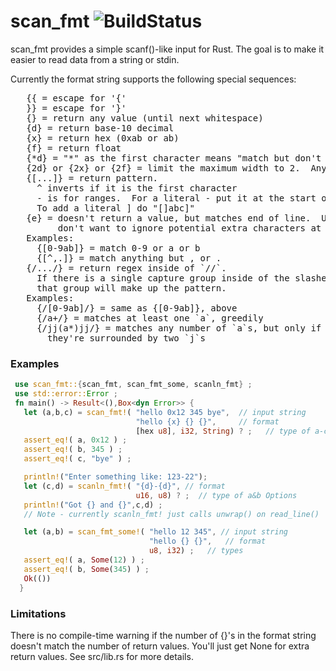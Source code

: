 # scan_fmt ![BuildStatus](https://travis-ci.org/wlentz/scan_fmt.svg?branch=master)
scan_fmt provides a simple scanf()-like input for Rust.  The goal is to make it easier to read data from a string or stdin.

Currently the format string supports the following special sequences:
<pre>
   {{ = escape for '{'
   }} = escape for '}'
   {} = return any value (until next whitespace)
   {d} = return base-10 decimal
   {x} = return hex (0xab or ab)
   {f} = return float
   {*d} = "*" as the first character means "match but don't return"
   {2d} or {2x} or {2f} = limit the maximum width to 2.  Any positive integer works.
   {[...]} = return pattern.
     ^ inverts if it is the first character
     - is for ranges.  For a literal - put it at the start or end.
     To add a literal ] do "[]abc]"
   {e} = doesn't return a value, but matches end of line.  Use this if you
         don't want to ignore potential extra characters at end of input.
   Examples:
     {[0-9ab]} = match 0-9 or a or b
     {[^,.]} = match anything but , or .
   {/.../} = return regex inside of `//`.
     If there is a single capture group inside of the slashes then
     that group will make up the pattern.
   Examples:
     {/[0-9ab]/} = same as {[0-9ab]}, above
     {/a+/} = matches at least one `a`, greedily
     {/jj(a*)jj/} = matches any number of `a`s, but only if
       they're surrounded by two `j`s
</pre>

### Examples
```rust
 use scan_fmt::{scan_fmt, scan_fmt_some, scanln_fmt} ;
 use std::error::Error ;
 fn main() -> Result<(),Box<dyn Error>> {
   let (a,b,c) = scan_fmt!( "hello 0x12 345 bye",  // input string
                            "hello {x} {} {}",     // format
                            [hex u8], i32, String) ? ;   // type of a-c Options
   assert_eq!( a, 0x12 ) ;
   assert_eq!( b, 345 ) ;
   assert_eq!( c, "bye" ) ;

   println!("Enter something like: 123-22");
   let (c,d) = scanln_fmt!( "{d}-{d}", // format
                            u16, u8) ? ;  // type of a&b Options
   println!("Got {} and {}",c,d) ;
   // Note - currently scanln_fmt! just calls unwrap() on read_line()

   let (a,b) = scan_fmt_some!( "hello 12 345", // input string
                               "hello {} {}",   // format
                               u8, i32) ;   // types
   assert_eq!( a, Some(12) ) ;
   assert_eq!( b, Some(345) ) ;
   Ok(())
  }
```

### Limitations
There is no compile-time warning if the number of {}'s in the format string doesn't match the number of return values.  You'll just get None for extra return values.  See src/lib.rs for more details.
